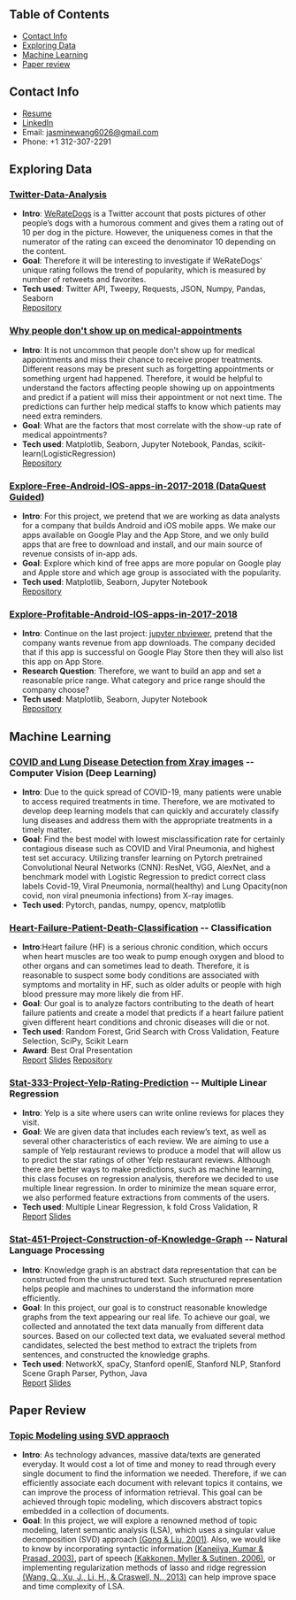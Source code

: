 ## Table of Contents
- [Contact Info](#Contact_info)
- [Exploring Data](#exploring_data)
- [Machine Learning](#machine_learning)
- [Paper review](#paper_review)

## Contact Info<a name="Contact_info"></a>
- [Resume](https://github.com/JasmineWang553/Jasmine-s-Portfolio/blob/main/Ching-Wen_Wang_Resume_2021_final.pdf)
- [LinkedIn](https://www.linkedin.com/in/ching-wen-jasmine-wang/)
- Email: jasminewang6026@gmail.com
- Phone: +1 312-307-2291

## Exploring Data<a name="exploring_data"></a>

### [Twitter-Data-Analysis](https://github.com/JasmineWang553/Twitter-Data-Wrangling-Analysis/blob/main/twitter%20data%20wrangle%20and%20analysis.ipynb)

- **Intro**: [WeRateDogs](https://twitter.com/dog_rates?lang=en) is a Twitter account that posts pictures of other people’s dogs with a humorous comment and gives them a rating out of 10 per dog in the picture.  However, the uniqueness comes in that the numerator of the rating can exceed the denominator 10 depending on the content. 
- **Goal**: Therefore it will be interesting to investigate if WeRateDogs' unique rating follows the trend of popularity, which is measured by number of retweets and favorites. 
- **Tech used**: Twitter API, Tweepy, Requests, JSON, Numpy, Pandas, Seaborn
<br>[Repository](https://github.com/JasmineWang553/Twitter-Data-Wrangling-Analysis/blob/main/twitter%20data%20wrangle%20%2B%20analysis.ipynb)

### [Why people don't show up on medical-appointments](https://nbviewer.jupyter.org/github/JasmineWang553/No-show-medical-appointments/blob/main/NoShowAppointment%20analysis.ipynb)
- **Intro**: It is not uncommon that people don't show up for medical appointments and miss their chance to receive proper treatments. Different reasons may be present such as forgetting appointments or something urgent had happened. Therefore, it would be helpful to understand the factors affecting people showing up on appointments and predict if a patient will miss their appointment or not next time. The predictions can further help medical staffs to know which patients may need extra reminders.
- **Goal**: What are the factors that most correlate with the show-up rate of medical appointments?
- **Tech used**: Matplotlib, Seaborn, Jupyter Notebook, Pandas, scikit-learn(LogisticRegression)<br>
[Repository](https://github.com/JasmineWang553/No-show-medical-appointments)

### [Explore-Free-Android-IOS-apps-in-2017-2018 (DataQuest Guided)](https://nbviewer.jupyter.org/github/JasmineWang553/DQ_Explore-Android-IOS-apps-in-2017-2018/blob/main/DQ%20guided_What%20type%20of%20Free%20App%20attract%20users.ipynb)
- **Intro**: For this project, we pretend that we are working as data analysts for a company that builds Android and iOS mobile apps. We make our apps available on Google Play and the App Store, and we only build apps that are free to download and install, and our main source of revenue consists of in-app ads.
- **Goal**: Explore which kind of free apps are more popular on Google play and Apple store and which age group is associated with the popularity.
- **Tech used**: Matplotlib, Seaborn, Jupyter Notebook<br>
[Repository](https://github.com/JasmineWang553/DQ_Explore-Android-IOS-apps-in-2017-2018)

### [Explore-Profitable-Android-IOS-apps-in-2017-2018](https://nbviewer.jupyter.org/github/JasmineWang553/Profitable-IOS-android-app-analysis/blob/master/Explore%20profitable%20IOS%20%26%20Android%20App%20Analysis.ipynb)
- **Intro**: Continue on the last project: [jupyter nbviewer](https://nbviewer.jupyter.org/github/JasmineWang553/DQ_Explore-Android-IOS-apps-in-2017-2018/blob/main/DQ%20guided_What%20type%20of%20Free%20App%20attract%20users.ipynb), pretend that the company wants revenue from app downloads. The company decided that if this app is successful on Google Play Store then they will also list this app on App Store.
- **Research Question**: Therefore, we want to build an app and set a reasonable price range. What category and price range should the company choose? 
- **Tech used**: Matplotlib, Seaborn, Jupyter Notebook<br>
[Repository](https://github.com/JasmineWang553/Profitable-IOS-android-app-analysis)


## Machine Learning<a name="machine_learning"></a>


### [COVID and Lung Disease Detection from Xray images](https://github.com/JasmineWang553/Stat-453-Chest-X-ray-Data) -- Computer Vision (Deep Learning)
- **Intro**: Due to the quick spread of COVID-19, many patients were unable to access required treatments in time. Therefore, we are motivated to develop deep learning models that can quickly and accurately classify lung diseases and address them with the appropriate treatments in a timely matter.
- **Goal**: Find the best model with lowest misclassification rate for certainly contagious disease such as COVID and Viral Pneumonia, and highest test set accuracy. Utilizing transfer learning on Pytorch pretrained Convolutional Neural Networks (CNN): ResNet, VGG, AlexNet, and a benchmark model with Logistic Regression to predict correct class labels Covid-19, Viral Pneumonia, normal(healthy) and Lung Opacity(non covid, non viral pneumonia infections) from X-ray images. 
- **Tech used**: Pytorch, pandas, numpy, opencv, matplotlib<br>

### [Heart-Failure-Patient-Death-Classification](https://nbviewer.jupyter.org/github/JasmineWang553/Heart-Failure-Patient-Death-Classification/blob/main/Heart%20Failure%20Patient%20Death%20Classification.ipynb) -- Classification
- **Intro**:Heart failure (HF) is a serious chronic condition, which occurs when heart muscles are too weak to pump enough oxygen and blood to other organs and can sometimes lead to death. Therefore, it is reasonable to suspect some body conditions are associated with symptoms and mortality in HF, such as older adults or people with high blood pressure may more likely die from HF. 
- **Goal**: Our goal is to analyze factors contributing to the death of heart failure patients and create a model that predicts if a heart failure patient given different heart conditions and chronic diseases will die or not.
- **Tech used**: Random Forest, Grid Search with Cross Validation, Feature Selection, SciPy, Scikit Learn<br>
- **Award**: Best Oral Presentation<br>
[Report](https://github.com/JasmineWang553/Heart-Failure-Patient-Death-Classification/blob/main/Data%20Challenge%20executive%20report.pdf) [Slides](https://github.com/JasmineWang553/Heart-Failure-Patient-Death-Classification/blob/main/Data%20Challenge.pptx) [Repository](https://github.com/JasmineWang553/Heart-Failure-Patient-Death-Classification/blob/main/README.md)

### [Stat-333-Project-Yelp-Rating-Prediction](https://github.com/JasmineWang553/Stat-333-Project-Yelp-Rating-Prediction) -- Multiple Linear Regression
- **Intro**: Yelp is a site where users can write online reviews for places they visit. 
- **Goal**: We are given data that includes each review’s text, as well as several other characteristics of each review. We are aiming to use a sample of Yelp restaurant reviews to produce a model that will allow us to predict the star ratings of other Yelp restaurant reviews. Although there are better ways to make predictions, such as machine learning, this class focuses on regression analysis, therefore we decided to use multiple linear regression. In order to minimize the mean square error, we also performed feature extractions from comments of the users. 
- **Tech used**: Multiple Linear Regression, k fold Cross Validation, R<br>
[Report](https://github.com/JasmineWang553/Stat-333-Project-Yelp-Rating-Prediction/blob/main/Team%206%20Summary%20Report.pdf)
[Slides](https://github.com/JasmineWang553/Stat-333-Project-Yelp-Rating-Prediction/blob/main/Team%206%20presentation%20slides%20.pptx)



### [Stat-451-Project-Construction-of-Knowledge-Graph](https://github.com/JasmineWang553/Stat-451-Project-Construction-of-Knowledge-Graph) -- Natural Language Processing
- **Intro**: Knowledge graph is an abstract data representation that can be constructed from the unstructured text. Such structured representation helps people and machines to understand the information more efficiently. 
- **Goal**: In this project, our goal is to construct reasonable knowledge graphs from the text appearing our real life. To achieve our goal, we collected and annotated the text data manually from different data sources. Based on our collected text data, we evaluated several method candidates, selected the best method to extract the triplets from sentences, and constructed the knowledge graphs. 
- **Tech used**: NetworkX, spaCy, Stanford openIE, Stanford NLP, Stanford Scene Graph Parser, Python, Java<br>
[Report](https://github.com/JasmineWang553/Stat-451-Project-Construction-of-Knowledge-Graph/blob/master/slides%20and%20reports/STAT451.pdf)     [Slides](https://github.com/JasmineWang553/Stat-451-Project-Construction-of-Knowledge-Graph/blob/master/slides%20and%20reports/Stat%20451%20Project%20Slide.pptx)

## Paper Review<a name="paper_review"></a>

### [Topic Modeling using SVD appraoch](https://github.com/JasmineWang553/CS-532-Project-Topic-modeling-LSA-paper-review/blob/main/CS-532-final-project-Chingwen-Wang-Mo-Xiao.pdf)
- **Intro**: As technology advances, massive data/texts are generated everyday. It would cost a lot of time and money to read through every single document to find the information we needed. Therefore, if we can efficiently associate each document with relevant topics it contains, we can improve the process of information retrieval. This goal can be achieved through topic modeling, which discovers abstract topics embedded in a collection of documents. 
- **Goal**: In this project, we will explore a renowned method of topic modeling, latent semantic analysis (LSA), which uses a singular value decomposition (SVD) approach [(Gong & Liu, 2001)](https://www.cs.bham.ac.uk/~pxt/IDA/text_summary.pdf). Also, we would like to know by incorporating syntactic information [(Kanejiya, Kumar & Prasad, 2003)](https://doi.org/10.3115/1118894.1118902), part of speech [(Kakkonen, Myller & Sutinen, 2006)](https://arxiv.org/abs/cs/0610118), or implementing regularization methods of lasso and ridge regression [(Wang, Q., Xu, J., Li, H., & Craswell, N., 2013)](http://www.hangli-hl.com/uploads/3/1/6/8/3168008/rlsi-tois-revision.pdf) can help improve space and time complexity of LSA.



